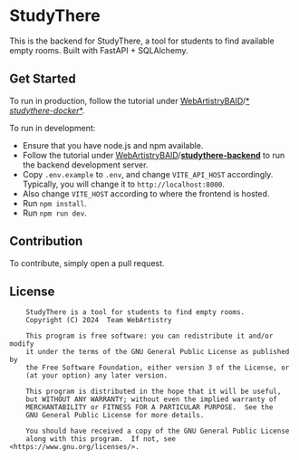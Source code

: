 # StudyThere

This is the backend for StudyThere, a tool for students to find available empty rooms. Built with FastAPI + SQLAlchemy.

## Get Started

To run in production, follow the tutorial under [WebArtistryBAID](https://github.com/WebArtistryBAID)/[*
*studythere-docker**](https://github.com/WebArtistryBAID/studythere-docker).

To run in development:

* Ensure that you have node.js and npm available.
* Follow the tutorial under
  [WebArtistryBAID](https://github.com/WebArtistryBAID)/[**studythere-backend**](https://github.com/WebArtistryBAID/studythere-backend) to run
  the backend development server.
* Copy `.env.example` to `.env`, and change `VITE_API_HOST` accordingly. Typically, you will change it
  to `http://localhost:8000`.
* Also change `VITE_HOST` according to where the frontend is hosted.
* Run `npm install`.
* Run `npm run dev`.

## Contribution

To contribute, simply open a pull request.

## License

```
    StudyThere is a tool for students to find empty rooms.
    Copyright (C) 2024  Team WebArtistry

    This program is free software: you can redistribute it and/or modify
    it under the terms of the GNU General Public License as published by
    the Free Software Foundation, either version 3 of the License, or
    (at your option) any later version.

    This program is distributed in the hope that it will be useful,
    but WITHOUT ANY WARRANTY; without even the implied warranty of
    MERCHANTABILITY or FITNESS FOR A PARTICULAR PURPOSE.  See the
    GNU General Public License for more details.

    You should have received a copy of the GNU General Public License
    along with this program.  If not, see <https://www.gnu.org/licenses/>.
```
